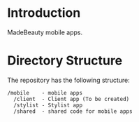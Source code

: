 # Introduction
MadeBeauty mobile apps.

# Directory Structure

The repository has the following structure:
```
/mobile    - mobile apps
  /client  - Client app (To be created)
  /stylist - Stylist app
  /shared  - shared code for mobile apps
```
